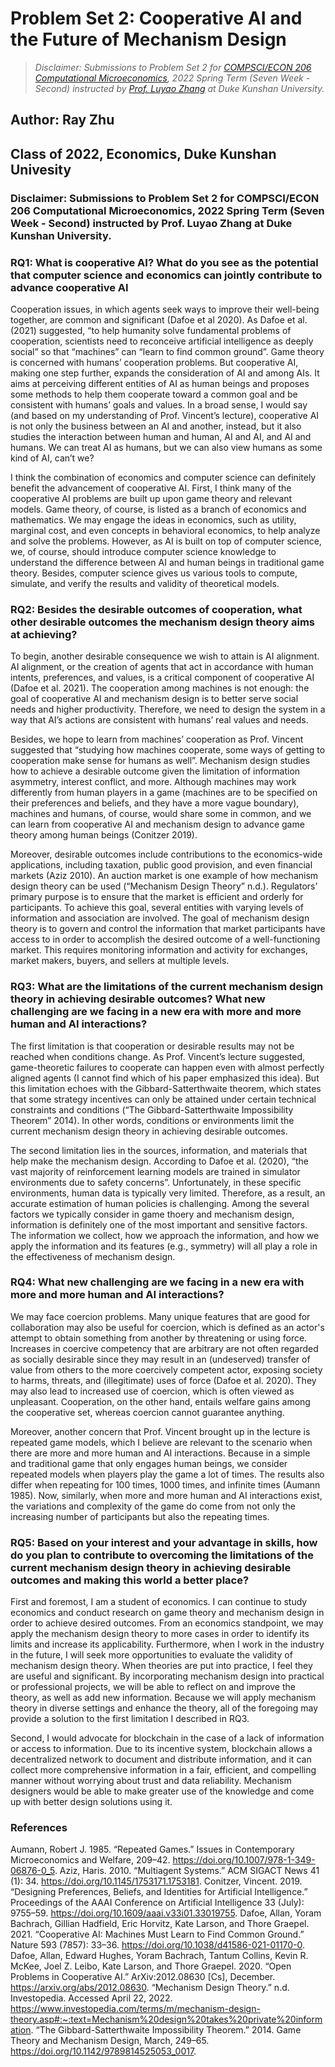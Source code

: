 # Problem Set 2: Cooperative AI and the Future of Mechanism Design
> *Disclaimer: Submissions to Problem Set 2 for [COMPSCI/ECON 206 Computational Microeconomics](https://ce.pubpub.org/), 2022 Spring Term (Seven Week - Second) instructed by [Prof. Luyao Zhang](http://scholars.duke.edu/person/luyao.zhang) at Duke Kunshan University.*


## Author: Ray Zhu

## Class of 2022, Economics, Duke Kunshan Univesity

 
### Disclaimer: Submissions to Problem Set 2 for COMPSCI/ECON 206 Computational Microeconomics, 2022 Spring Term (Seven Week - Second) instructed by Prof. Luyao Zhang at Duke Kunshan University.


### RQ1: What is cooperative AI? What do you see as the potential that computer science and economics can jointly contribute to advance cooperative AI

Cooperation issues, in which agents seek ways to improve their well-being together, are common and significant (Dafoe et al 2020). As Dafoe et al. (2021) suggested, “to help humanity solve fundamental problems of cooperation, scientists need to reconceive artificial intelligence as deeply social” so that “machines” can “learn to find common ground”. Game theory is concerned with humans’ cooperation problems. But cooperative AI, making one step further, expands the consideration of AI and among AIs. It aims at perceiving different entities of AI as human beings and proposes some methods to help them cooperate toward a common goal and be consistent with humans’ goals and values. In a broad sense, I would say (and based on my understanding of Prof. Vincent’s lecture), cooperative AI is not only the business between an AI and another, instead, but it also studies the interaction between human and human, AI and AI, and AI and humans. We can treat AI as humans, but we can also view humans as some kind of AI, can’t we? 

I think the combination of economics and computer science can definitely benefit the advancement of cooperative AI. First, I think many of the cooperative AI problems are built up upon game theory and relevant models. Game theory, of course, is listed as a branch of economics and mathematics. We may engage the ideas in economics, such as utility, marginal cost, and even concepts in behavioral economics, to help analyze and solve the problems. However, as AI is built on top of computer science, we, of course, should introduce computer science knowledge to understand the difference between AI and human beings in traditional game theory. Besides, computer science gives us various tools to compute, simulate, and verify the results and validity of theoretical models.


### RQ2: Besides the desirable outcomes of cooperation, what other desirable outcomes the mechanism design theory aims at achieving?

To begin, another desirable consequence we wish to attain is AI alignment. AI alignment, or the creation of agents that act in accordance with human intents, preferences, and values, is a critical component of cooperative AI (Dafoe et al. 2021). The cooperation among machines is not enough: the goal of cooperative AI and mechanism design is to better serve social needs and higher productivity. Therefore, we need to design the system in a way that AI’s actions are consistent with humans’ real values and needs.

Besides, we hope to learn from machines’ cooperation as Prof. Vincent suggested that “studying how machines cooperate, some ways of getting to cooperation make sense for humans as well”. Mechanism design studies how to achieve a desirable outcome given the limitation of information asymmetry, interest conflict, and more. Although machines may work differently from human players in a game (machines are to be specified on their preferences and beliefs, and they have a more vague boundary), machines and humans, of course, would share some in common, and we can learn from cooperative AI and mechanism design to advance game theory among human beings (Conitzer 2019).

Moreover, desirable outcomes include contributions to the economics-wide applications, including taxation, public good provision, and even financial markets (Aziz 2010). An auction market is one example of how mechanism design theory can be used (“Mechanism Design Theory” n.d.). Regulators’ primary purpose is to ensure that the market is efficient and orderly for participants. To achieve this goal, several entities with varying levels of information and association are involved. The goal of mechanism design theory is to govern and control the information that market participants have access to in order to accomplish the desired outcome of a well-functioning market. This requires monitoring information and activity for exchanges, market makers, buyers, and sellers at multiple levels.


### RQ3: What are the limitations of the current mechanism design theory in achieving desirable outcomes? What new challenging are we facing in a new era with more and more human and AI interactions?

The first limitation is that cooperation or desirable results may not be reached when conditions change. As Prof. Vincent’s lecture suggested, game-theoretic failures to cooperate can happen even with almost perfectly aligned agents (I cannot find which of his paper emphasized this idea). But this limitation echoes with the Gibbard-Satterthwaite theorem, which states that some strategy incentives can only be attained under certain technical constraints and conditions (“The Gibbard-Satterthwaite Impossibility Theorem” 2014). In other words, conditions or environments limit the current mechanism design theory in achieving desirable outcomes.

The second limitation lies in the sources, information, and materials that help make the mechanism design. According to Dafoe et al. (2020), “the vast majority of reinforcement learning models are trained in simulator environments due to safety concerns”. Unfortunately, in these specific environments, human data is typically very limited. Therefore, as a result, an accurate estimation of human policies is challenging. Among the several factors we typically consider in game thoery and mechanism design, information is definitely one of the most important and sensitive factors. The information we collect, how we approach the information, and how we apply the information and its features (e.g., symmetry) will all play a role in the effectiveness of mechanism design.

### RQ4: What new challenging are we facing in a new era with more and more human and AI interactions?

We may face coercion problems. Many unique features that are good for collaboration may also be useful for coercion, which is defined as an actor's attempt to obtain something from another by threatening or using force. Increases in coercive competency that are arbitrary are not often regarded as socially desirable since they may result in an (undeserved) transfer of value from others to the more coercively competent actor, exposing society to harms, threats, and (illegitimate) uses of force (Dafoe et al. 2020). They may also lead to increased use of coercion, which is often viewed as unpleasant. Cooperation, on the other hand, entails welfare gains among the cooperative set, whereas coercion cannot guarantee anything.

Moreover, another concern that Prof. Vincent brought up in the lecture is repeated game models, which I believe are relevant to the scenario when there are more and more human and AI interactions. Because in a simple and traditional game that only engages human beings, we consider repeated models when players play the game a lot of times. The results also differ when repeating for 100 times, 1000 times, and infinite times (Aumann 1985). Now, similarly, when more and more human and AI interactions exist, the variations and complexity of the game do come from not only the increasing number of participants but also the repeating times. 

### RQ5: Based on your interest and your advantage in skills, how do you plan to contribute to overcoming the limitations of the current mechanism design theory in achieving desirable outcomes and making this world a better place?

First and foremost, I am a student of economics. I can continue to study economics and conduct research on game theory and mechanism design in order to achieve desired outcomes. From an economics standpoint, we may apply the mechanism design theory to more cases in order to identify its limits and increase its applicability. Furthermore, when I work in the industry in the future, I will seek more opportunities to evaluate the validity of mechanism design theory. When theories are put into practice, I feel they are useful and significant. By incorporating mechanism design into practical or professional projects, we will be able to reflect on and improve the theory, as well as add new information. Because we will apply mechanism theory in diverse settings and enhance the theory, all of the foregoing may provide a solution to the first limitation I described in RQ3.

Second, I would advocate for blockchain in the case of a lack of information or access to information. Due to its incentive system, blockchain allows a decentralized network to document and distribute information, and it can collect more comprehensive information in a fair, efficient, and compelling manner without worrying about trust and data reliability. Mechanism designers would be able to make greater use of the knowledge and come up with better design solutions using it.


### References

Aumann, Robert J. 1985. “Repeated Games.” Issues in Contemporary Microeconomics and Welfare, 209–42. https://doi.org/10.1007/978-1-349-06876-0_5.
Aziz, Haris. 2010. “Multiagent Systems.” ACM SIGACT News 41 (1): 34. https://doi.org/10.1145/1753171.1753181.
Conitzer, Vincent. 2019. “Designing Preferences, Beliefs, and Identities for Artificial Intelligence.” Proceedings of the AAAI Conference on Artificial Intelligence 33 (July): 9755–59. https://doi.org/10.1609/aaai.v33i01.33019755.
Dafoe, Allan, Yoram Bachrach, Gillian Hadfield, Eric Horvitz, Kate Larson, and Thore Graepel. 2021. “Cooperative AI: Machines Must Learn to Find Common Ground.” Nature 593 (7857): 33–36. https://doi.org/10.1038/d41586-021-01170-0.
Dafoe, Allan, Edward Hughes, Yoram Bachrach, Tantum Collins, Kevin R. McKee, Joel Z. Leibo, Kate Larson, and Thore Graepel. 2020. “Open Problems in Cooperative AI.” ArXiv:2012.08630 [Cs], December. https://arxiv.org/abs/2012.08630.
“Mechanism Design Theory.” n.d. Investopedia. Accessed April 22, 2022. https://www.investopedia.com/terms/m/mechanism-design-theory.asp#:~:text=Mechanism%20design%20takes%20private%20information.
“The Gibbard-Satterthwaite Impossibility Theorem.” 2014. Game Theory and Mechanism Design, March, 249–65. https://doi.org/10.1142/9789814525053_0017.
